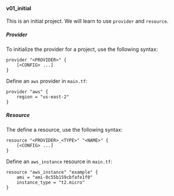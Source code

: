 #### v01_initial ####

This is an initial project. We will learn to use `provider` and `resource`.

##### Provider #####
To initialize the provider for a project, use the following syntax:
```hcl
provider "<PROVIDER>" {
	[<CONFIG> ...]
}
```

Define an `aws` provider in `main.tf`:
```hcl
provider "aws" {
	region = "us-east-2"
}
```

##### Resource #####
The define a resource, use the following syntax:
```hcl
resource "<PROVIDER>_<TYPE>" "<NAME>" {
	[<CONFIG> ...]
}
```

Define an `aws_instance` resource in `main.tf`:
```hcl
resource "aws_instance" "example" {
	ami = "ami-0c55b159cbfafe1f0"
	instance_type = "t2.micro"
}

```